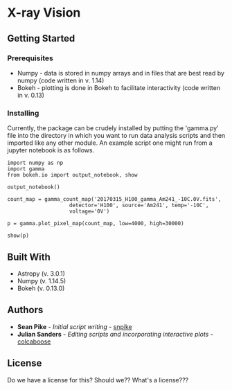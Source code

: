 # X-ray Vision

## Getting Started


### Prerequisites

* Numpy - data is stored in numpy arrays and in files that are best read by numpy (code written in v. 1.14)
* Bokeh - plotting is done in Bokeh to facilitate interactivity (code written in v. 0.13)

### Installing

Currently, the package can be crudely installed by putting the 'gamma.py' file into the directory in which you want to run data analysis scripts and then imported like any other module. An example script one might run from a jupyter notebook is as follows.
```
import numpy as np
import gamma
from bokeh.io import output_notebook, show

output_notebook()

count_map = gamma_count_map('20170315_H100_gamma_Am241_-10C.0V.fits',
                    detector='H100', source='Am241', temp='-10C',
                    voltage='0V')

p = gamma.plot_pixel_map(count_map, low=4000, high=30000)

show(p)
```

## Built With

* Astropy (v. 3.0.1)
* Numpy (v. 1.14.5)
* Bokeh (v. 0.13.0)

## Authors

* **Sean Pike** - *Initial script writing* - [snpike](https://github.com/snpike/)
* **Julian Sanders** - *Editing scripts and incorporating interactive plots* - [colcaboose](https://github.com/colcaboose)

## License

Do we have a license for this? Should we?? What's a license???
